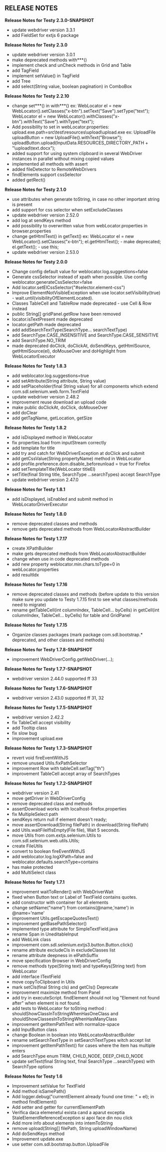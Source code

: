 RELEASE NOTES
-------------
**Release Notes for Testy 2.3.0-SNAPSHOT**
- update webdriver version 3.3.1
- add FieldSet for extjs 6 package

**Release Notes for Testy 2.3.0**
- update webdriver version 3.0.1
- make deprecated methods with***()
- implement check and unCheck methods in Grid and Table
- add TagField
- implement setValue() in TagField
- add Tree
- add select(String value, boolean pagination) in ComboBox


**Release Notes for Testy 2.2.10**
- change set***() in with***()
    ex: WebLocator el = new WebLocator().setClasses("x-btn").setText("Save").setType("text");
        WebLocator el = new WebLocator().withClasses("x-btn").withText("Save").withType("text");
-  Add possibility to set in webLocator.properties: upload.exe.path=src\\test\\resources\\upload\\upload.exe
    ex: UploadFile uploadButton = new UploadFile().withText("Browse");
        uploadButton.upload(InputData.RESOURCES_DIRECTORY_PATH + "\\upload\\text.docx");
- added support for using system clipboard in several WebDriver instances in parallel without mixing copied values
- implemented all methods with assert
- added fileDetector to RemoteWebDrivers
- findElements support cssSelector
- added getRect()

**Release Notes for Testy 2.1.0**
- use attributes when generate toString, in case no other important string is present
- add support for css selector when setExcludeClasses
- update webdriver version 2.52.0
- add log at sendKeys method
- add possibility to overwritten value from webLocator.properties in browser.properties
- change getHtmlText() in getText()
  ex: WebLocator el = new WebLocator().setClasses("x-btn");
      el.getHtmlText(); - make deprecated;
      el.getText(); - use this;
- update webdriver version 2.53.0

**Release Notes for Testy 2.0.0**
- Change config default value for weblocator.log.suggestions=false
- Generate cssSelector instead of xpath when possible. Use config weblocator.generateCssSelector=false
- Add locator.setElCssSelector("#selector.element-css")
- Improve ElementNotVisibleException when use locator.setVisibility(true) - wait.until(visibilityOfElementLocated).
- Classes TableCell and TableRow made deprecated - use Cell & Row instead
- public String[] gridPanel.getRow have been removed 
- locator.isTextPresent made deprecated
- locator.getPath made deprecated
- add addSearchTextType(SearchType... searchTextType)
- add SearchType.CASE_INSENSITIVE and SearchType.CASE_SENSITIVE
- add SearchType.NO_TRIM
- made deprecated doClick, doClickAt, doSendKeys, getHtmlSource, getHtmlSource(el), doMouseOver and doHighlight from WebLocatorExecutor

**Release Notes for Testy 1.8.3**
- add weblocator.log.suggestions=true
- add setAttribute(String attribute, String value)
- add setPlaceholder(final String value) for all components which extend com.sdl.selenium.web.form.TextField
- update webdriver version 2.48.2
- improvement reuse download an upload code
- make public doClickAt, doClick, doMouseOver
- add doClear
- add getTagName, getLocation, getSize

**Release Notes for Testy 1.8.2**
- add isDisplayed method in WebLocator
- fix properties.load from inputStream correctly
- add template for title
- add try and catch for WebDriverException at doClick and submit
- add getCssValue(String propertyName) method in WebLocator
- add profile.preference.dom.disable_beforeunload = true for Firefox
- add setTemplateTitle(WebLocator titleEl)
- setTitle(final String title, SearchType ...searchTypes) accept SearchType
- update webdriver version 2.47.0

**Release Notes for Testy 1.8.1**
- add isDisplayed, isEnabled and submit method in WebLocatorDriverExecutor

**Release Notes for Testy 1.8.0**
- remove deprecated classes and methods
- remove gets deprecated methods from WebLocatorAbstractBuilder

**Release Notes for Testy 1.7.17**
- create XPathBuilder
- make gets deprecated methods from WebLocatorAbstractBuilder
- change when use in code deprecated methods
- add new property weblocator.min.chars.toType=0 in webLocator.properties
- add resultIdx

**Release Notes for Testy 1.7.16**
- remove deprecated classes and methods (before update to this version make sure you update to Testy 1.7.15 first to see what classes/methods need to migrate)
- rename getTableCell(int columnIndex, TableCell... byCells) in getCell(int columnIndex, TableCell... byCells) for table and GridPanel

**Release Notes for Testy 1.7.15**
- Organize classes packages (mark package com.sdl.bootstrap.* deprecated, and other classes and methods)

**Release Notes for Testy 1.7.8-SNAPSHOT**
- improvement WebDriverConfig.getWebDriver(...);

**Release Notes for Testy 1.7.7-SNAPSHOT**
- webdriver version 2.44.0 supported ff 33

**Release Notes for Testy 1.7.6-SNAPSHOT**
- webdriver version 2.43.0 supported ff 31, 32

**Release Notes for Testy 1.7.5-SNAPSHOT**
- webdriver version 2.42.2
- fix TableCell accept visibility
- add Tooltip class
- fix slow bug
- improvement upload.exe

**Release Notes for Testy 1.7.3-SNAPSHOT**
- revert void fireEventWithJS
- remove unused Utils.fixPathSelector
- improvement Row with tableCell.setTag("th")
- improvement TableCell accept array of SearchTypes

**Release Notes for Testy 1.7.2-SNAPSHOT**
- webdriver version 2.41
- move getDriver in WebDriverConfig
- remove deprecated class and methods
- assertDownload works with localhost-firefox.properties
- fix MultipleSelect path
- sendKeys return null if element doesn't ready;
- move assertDownload(String filePath) in download(String filePath)
- add Utils.waitFileIfIsEmpty(File file), Wait 5 seconds.
- move Utils from com.extjs.selenium.Utils to com.sdl.selenium.web.utils.Utils;
- create FileUtils
- convert to boolean fireEventWithJS
- add weblocator.log.logXPath=false and weblocator.defaults.searchType=contains
- has make protected
- add MultiSelect class

**Release Notes for Testy 1.7.1**
- improvement waitToRender() with WebDriverWait
- fixed when Button text or Label of TextField contains quotes.
- add constructor with container for all elements
- change setName("name") from contains(@name,'name') in @name='name'
- improvement Utils.getEscapeQuotesText()
- improvement getBasePathSelector()
- implemented type attribute for SimpleTextField.java
- rename Span in UneditableInput
- add WebLink class
- improvement com.sdl.selenium.extjs3.button.Button.click()
- rename attribute  excludeCls in excludeClasses list
- rename attribute deepness in elPathSuffix
- move specification Browser in WebDriverConfig
- remove methods type(String text) and typeKeys(String text) from WebLocator
- add interface ITextField
- move copyToClipboard in Utils
- mark setCls(final String cls) and getCls() Deprecate
- improvement maximize method from Panel
- add try in executeScript. findElement should not log "Element not found after" when element is not found.
- add tests to WebLocator for toString method : shouldShowClassInToStringWhenHasOneClass and shouldShowClassesInToStringWhenHasManyClass
- improvement getItemPathText with normalize-space
- add InputButton class
- change Boolean in boolean into WebLocatorAbstractBuilder
- rename setSearchTextType in setSearchTextTypes witch accept list
- improvement getItemPathText() for cases where the item has multiple enters
- add SearchType enum TRIM, CHILD_NODE, DEEP_CHILD_NODE
- update setText(final String text, final SearchType ...searchTypes) with SearchType options

**Release Notes for Testy 1.6**
- Improvement setValue for TextField
- Add method isSamePath()
- Add logger.debug("currentElement already found one time: " + el); in method findElement()
- Add setter and getter for currentElementPath
- Verifica daca elemenetul exista cand a aparut exceptia StaleElementReferenceException si apoi face din nou click
- Add more info about elements into intemToString
- remove upload(String[] filePath, String uploadWindowName)
- Add doSendKeys method
- Improvement update.exe
- use setter com.sdl.bootstrap.button.UploadFile
